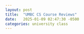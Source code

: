 ```yaml
---
layout: post
title:  "UMBC CS Course Reviews"
date:   2025-01-09 02:47:30 -0500
categories: university class
---
```

